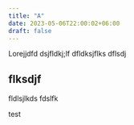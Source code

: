 ```yaml
---
title: "A"
date: 2023-05-06T22:00:02+06:00
draft: false
---
```


Lorejjdfd
dsjfldkj;lf
dfldksjflks
dflsdj

## flksdjf
fldlsjlkds
fdslfk

test